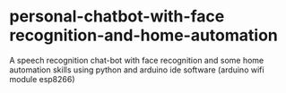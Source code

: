 # personal-chatbot-with-face recognition-and-home-automation
A speech recognition chat-bot with face recognition and some home automation skills using python and arduino ide software (arduino wifi module esp8266)
